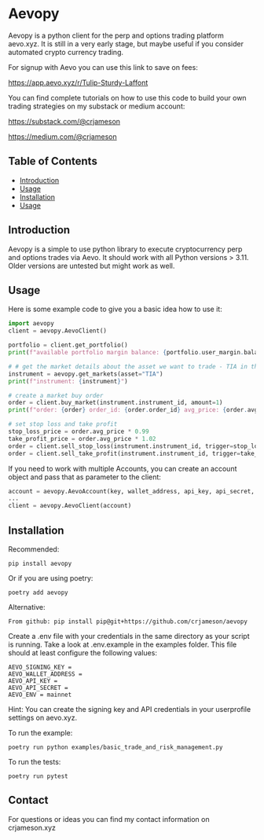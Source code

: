 # Aevopy

Aevopy is a python client for the perp and options trading platform aevo.xyz. It is still in a very early stage, but maybe
useful if you consider automated crypto currency trading. 

For signup with Aevo you can use this link to save on fees:

https://app.aevo.xyz/r/Tulip-Sturdy-Laffont

You can find complete tutorials on how to use this code to build your own trading strategies on my substack or medium account: 

https://substack.com/@crjameson

https://medium.com/@crjameson

## Table of Contents

- [Introduction](#introduction)
- [Usage](#usage)
- [Installation](#installation)
- [Usage](#usage)

## Introduction

Aevopy is a simple to use python library to execute cryptocurrency perp and options trades via Aevo. It should work with all Python versions > 3.11. Older versions are untested but might work as well.

## Usage

Here is some example code to give you a basic idea how to use it:

```python
import aevopy
client = aevopy.AevoClient()

portfolio = client.get_portfolio()
print(f"available portfolio margin balance: {portfolio.user_margin.balance}")

# # get the market details about the asset we want to trade - TIA in this example
instrument = aevopy.get_markets(asset="TIA")
print(f"instrument: {instrument}")

# create a market buy order
order = client.buy_market(instrument.instrument_id, amount=1)
print(f"order: {order} order_id: {order.order_id} avg_price: {order.avg_price}")

# set stop loss and take profit
stop_loss_price = order.avg_price * 0.99
take_profit_price = order.avg_price * 1.02
order = client.sell_stop_loss(instrument.instrument_id, trigger=stop_loss_price)
order = client.sell_take_profit(instrument.instrument_id, trigger=take_profit_price)
```
If you need to work with multiple Accounts, you can create an account object and pass that as parameter to the client:

```python
account = aevopy.AevoAccount(key, wallet_address, api_key, api_secret, env)
...
client = aevopy.AevoClient(account)

```

## Installation

Recommended:
```
pip install aevopy
```
Or if you are using poetry:
```
poetry add aevopy
```
Alternative:
```
From github: pip install pip@git+https://github.com/crjameson/aevopy
```
Create a .env file with your credentials in the same directory as your script is running. Take a look at .env.example in the examples folder.
This file should at least configure the following values:

```
AEVO_SIGNING_KEY = 
AEVO_WALLET_ADDRESS = 
AEVO_API_KEY =
AEVO_API_SECRET =
AEVO_ENV = mainnet
```
Hint: You can create the signing key and API credentials in your userprofile settings on aevo.xyz.


To run the example:
```
poetry run python examples/basic_trade_and_risk_management.py
```

To run the tests:

```
poetry run pytest
```

## Contact

For questions or ideas you can find my contact information on crjameson.xyz
